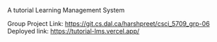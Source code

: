 A tutorial Learning Management System 

Group Project Link: https://git.cs.dal.ca/harshpreet/csci_5709_grp-06
Deployed link: https://tutorial-lms.vercel.app/
